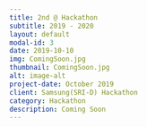 ```yaml
---
title: 2nd @ Hackathon
subtitle: 2019 - 2020
layout: default
modal-id: 3
date: 2019-10-10
img: ComingSoon.jpg
thumbnail: ComingSoon.jpg
alt: image-alt
project-date: October 2019
client: Samsung(SRI-D) Hackathon
category: Hackathon
description: Coming Soon
---
```

